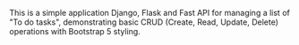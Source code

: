 This is a simple application Django, Flask and Fast API for managing a list of "To do tasks", demonstrating basic CRUD (Create, Read, Update, Delete) operations with Bootstrap 5 styling.
